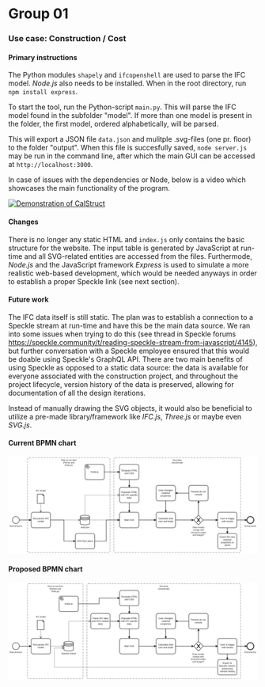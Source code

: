 # Group 01 
### Use case: Construction / Cost
#### Primary instructions
The Python modules `shapely` and `ifcopenshell` are used to parse the IFC model. *Node.js* also needs to be installed. When in the root directory, run 
`npm install express`.

To start the tool, run the Python-script `main.py`. This will parse the IFC model found in the subfolder "model". If more than one model is present in the folder, the first model, ordered alphabetically, will be parsed.

This will export a JSON file `data.json` and mulitple .svg-files (one pr. floor) to the folder "output". When this file is succesfully saved, `node server.js` may be run in the command line, after which the main GUI can be accessed at `http://localhost:3000`.

In case of issues with the dependencies or Node, below is a video which showcases the main functionality of the program.

[![Demonstration of CalStruct](https://img.youtube.com/vi/emO_JC1hGnY/0.jpg)](https://www.youtube.com/watch?v=emO_JC1hGnY)


#### Changes
There is no longer any static HTML and `index.js` only contains the basic structure for the website. The input table is generated by JavaScript at run-time and all SVG-related entities are accessed from the files. Furthermode, *Node.js* and the JavaScript framework *Express* is used to simulate a more realistic web-based development, which would be needed anyways in order to establish a proper Speckle link (see next section).

#### Future work
The IFC data itself is still static. The plan was to establish a connection to a Speckle stream at run-time and have this be the main data source. We ran into some issues when trying to do this (see thread in Speckle forums https://speckle.community/t/reading-speckle-stream-from-javascript/4145), but further conversation with a Speckle employee ensured that this would be doable using Speckle's GraphQL API. There are two main benefits of using Speckle as opposed to a static data source: the data is available for everyone associated with the construction project, and throughout the project lifecycle, version history of the data is preserved, allowing for documentation of all the design iterations.


 Instead of manually drawing the SVG objects, it would also be beneficial to utilize a pre-made library/framework like *IFC.js*, *Three.js* or maybe even *SVG.js*.


#### Current BPMN chart
<img src=" diagrams/current.svg ">

#### Proposed BPMN chart
<img src=" diagrams/proposed.svg ">